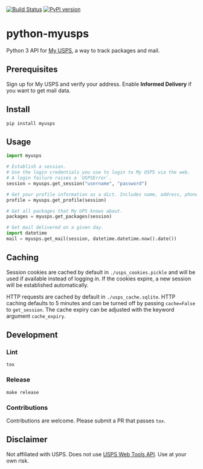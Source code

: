 [![Build Status](https://travis-ci.org/happyleavesaoc/python-myusps.svg?branch=master)](https://travis-ci.org/happyleavesaoc/python-myusps) [![PyPI version](https://badge.fury.io/py/myusps.svg)](https://badge.fury.io/py/myusps)

# python-myusps

Python 3 API for [My USPS](https://my.usps.com/mobileWeb/pages/intro/start.action), a way to track packages and mail.

## Prerequisites

Sign up for My USPS and verify your address. Enable **Informed Delivery** if you want to get mail data.

## Install

`pip install myusps`

## Usage

```python
import myusps

# Establish a session.
# Use the login credentials you use to login to My USPS via the web.
# A login failure raises a `USPSError`.
session = myusps.get_session("username", "password")

# Get your profile information as a dict. Includes name, address, phone, etc.
profile = myusps.get_profile(session)

# Get all packages that My UPS knows about.
packages = myusps.get_packages(session)

# Get mail delivered on a given day.
import datetime
mail = myusps.get_mail(session, datetime.datetime.now().date())
```

## Caching
Session cookies are cached by default in `./usps_cookies.pickle` and will be used if available instead of logging in. If the cookies expire, a new session will be established automatically.

HTTP requests are cached by default in `./usps_cache.sqlite`. HTTP caching defaults to 5 minutes and can be turned off by passing `cache=False` to `get_session`. The cache expiry can be adjusted with the keyword argument `cache_expiry`.

## Development

### Lint

`tox`

### Release

`make release`

### Contributions

Contributions are welcome. Please submit a PR that passes `tox`.

## Disclaimer
Not affiliated with USPS. Does not use [USPS Web Tools API](https://www.usps.com/business/web-tools-apis/welcome.htm). Use at your own risk.
